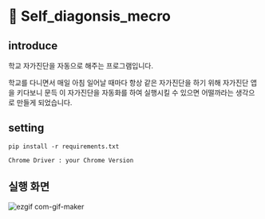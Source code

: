 # 👥 Self_diagonsis_mecro

## introduce
학교 자가진단을 자동으로 해주는 프로그램입니다.

학교를 다니면서 매일 아침 일어날 때마다 항상 같은 자가진단을 하기 위해 자가진단 앱을 키다보니 문득 이 자가진단을 자동화를 하여 실행시킬 수 있으면 어떨까라는 생각으로 만들게 되었습니다.


## setting
    pip install -r requirements.txt
    
    Chrome Driver : your Chrome Version

## 실행 화면
![ezgif com-gif-maker](https://user-images.githubusercontent.com/59524278/170020036-517b30fd-34f1-488f-bb2a-339971fbd960.gif)
